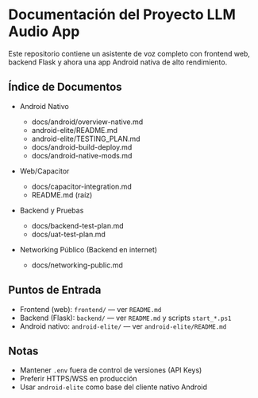 # Documentación del Proyecto LLM Audio App

Este repositorio contiene un asistente de voz completo con frontend web, backend Flask y ahora una app Android nativa de alto rendimiento.

## Índice de Documentos

- Android Nativo
  - docs/android/overview-native.md
  - android-elite/README.md
  - android-elite/TESTING_PLAN.md
  - docs/android-build-deploy.md
  - docs/android-native-mods.md

- Web/Capacitor
  - docs/capacitor-integration.md
  - README.md (raíz)

- Backend y Pruebas
  - docs/backend-test-plan.md
  - docs/uat-test-plan.md

- Networking Público (Backend en internet)
  - docs/networking-public.md

## Puntos de Entrada

- Frontend (web): `frontend/` — ver `README.md`
- Backend (Flask): `backend/` — ver `README.md` y scripts `start_*.ps1`
- Android nativo: `android-elite/` — ver `android-elite/README.md`

## Notas

- Mantener `.env` fuera de control de versiones (API Keys)
- Preferir HTTPS/WSS en producción
- Usar `android-elite` como base del cliente nativo Android
